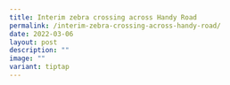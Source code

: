 ```yaml
---
title: Interim zebra crossing across Handy Road
permalink: /interim-zebra-crossing-across-handy-road/
date: 2022-03-06
layout: post
description: ""
image: ""
variant: tiptap
---
```


